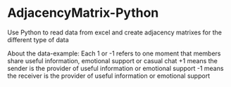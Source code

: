 # AdjacencyMatrix-Python
Use Python to read data from excel and create adjacency matrixes for the different type of data

About the data-example:
Each 1 or -1 refers to one moment that members share useful information, emotional support or casual chat
+1 means the sender is the provider of useful information or emotional support
-1 means the receiver is the provider of useful information or emotional support


